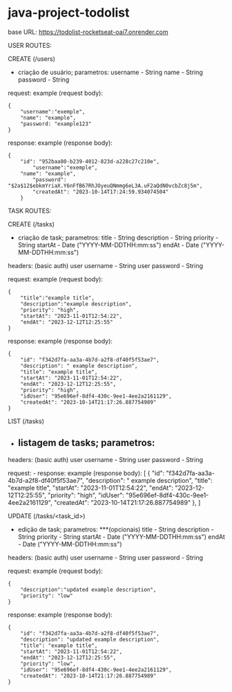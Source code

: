 # java-project-todolist

base URL:
https://todolist-rocketseat-oai7.onrender.com


USER ROUTES: 

CREATE (/users)
- criação de usuário;
parametros:
    username - String
    name - String
    password - String

request:
  example (request body):

    {
      	"username":"exemple",
      	"name": "example",
      	"password: "example123"
    }

response:
  example (response body):

	{
		"id": "952baa80-b239-4012-823d-a228c27c210e",
      		"username":"exemple",
		"name": "example",
      		"password": "$2a$12$ebkmYriaX.Y6nFfB67RhJOyeuQNmmg6eL3A.uF2aQdN0vcbZc8j5m",
	    	"createdAt": "2023-10-14T17:24:59.934074504"
    	}

  
TASK ROUTES:

CREATE (/tasks)
- criação de task;
parametros:
	title - String
	description - String
	priority - String
	startAt - Date ("YYYY-MM-DDTHH:mm:ss")
	endAt - Date ("YYYY-MM-DDTHH:mm:ss")

headers:
	(basic auth)
 	user username - String
  	user password - String

request:
	example (request body):

  	{
		"title":"example title",
		"description":"example description",
		"priority": "high",
		"startAt": "2023-11-01T12:54:22",
		"endAt": "2023-12-12T12:25:55"
	}
 
response:
	example (response body):

	{
		"id": "f342d7fa-aa3a-4b7d-a2f8-df40f5f53ae7",
		"description": " example description",
		"title": "example title",
		"startAt": "2023-11-01T12:54:22",
		"endAt": "2023-12-12T12:25:55",
		"priority": "high",
		"idUser": "95e696ef-8df4-430c-9ee1-4ee2a2161129",
		"createdAt": "2023-10-14T21:17:26.887754989"
	}

LIST (/tasks)
- listagem de tasks;
parametros:
	-
headers:
	(basic auth)
 	user username - String
  	user password - String

request:
	-
response:
	example (response body):
	[
	{
		"id": "f342d7fa-aa3a-4b7d-a2f8-df40f5f53ae7",
		"description": " example description",
		"title": "example title",
		"startAt": "2023-11-01T12:54:22",
		"endAt": "2023-12-12T12:25:55",
		"priority": "high",
		"idUser": "95e696ef-8df4-430c-9ee1-4ee2a2161129",
		"createdAt": "2023-10-14T21:17:26.887754989"
	},
	]

 UPDATE (/tasks/<task_id>)
- edição de task;
parametros:
	***(opcionais)
	title - String
	description - String
	priority - String
	startAt - Date ("YYYY-MM-DDTHH:mm:ss")
	endAt - Date ("YYYY-MM-DDTHH:mm:ss")

headers:
	(basic auth)
 	user username - String
  	user password - String

request:
	example (request body):

  	{
		"description":"updated example description",
		"priority": "low"
	}
 
response:
	example (response body):

	{
		"id": "f342d7fa-aa3a-4b7d-a2f8-df40f5f53ae7",
		"description": "updated example description",
		"title": "example title",
		"startAt": "2023-11-01T12:54:22",
		"endAt": "2023-12-12T12:25:55",
		"priority": "low",
		"idUser": "95e696ef-8df4-430c-9ee1-4ee2a2161129",
		"createdAt": "2023-10-14T21:17:26.887754989"
	}
